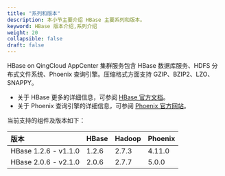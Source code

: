 ```yaml
---
title: "系列和版本"
description: 本小节主要介绍 HBase 主要系列和版本。 
keyword: HBase 版本介绍,系列介绍 
weight: 20
collapsible: false
draft: false
---
```


HBase on QingCloud AppCenter 集群服务包含 HBase 数据库服务、HDFS 分布式文件系统、Phoenix 查询引擎。压缩格式方面支持 GZIP、BZIP2、LZO、SNAPPY。

- 关于 HBase 更多的详细信息，可参阅 [HBase 官方文档](http://hbase.apache.org/book.html)。
- 关于 Phoenix 查询引擎的详细信息，可参阅
[Phoenix 官方网站](http://phoenix.apache.org/)。

当前支持的组件及版本如下：

| 版本   | HBase | Hadoop | Phoenix |
| :------ | :------ | :------| :------ |
| HBase 1.2.6 - v1.1.0 | 1.2.6 | 2.7.3 | 4.11.0 |
| HBase 2.0.6 - v2.1.0 | 2.0.6 | 2.7.7 | 5.0.0 |
